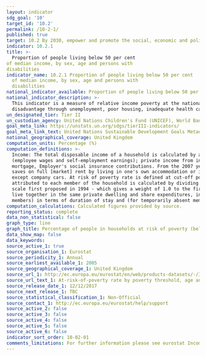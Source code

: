 ```yaml
---
layout: indicator
sdg_goal: '10'
target_id: '10.2'
permalink: /10-2-1/
published: true
target: 10.2 By 2030, empower and promote the social, economic and political inclusion of all, irrespective of age, sex, disability, race, ethnicity, origin, religion or economic or other status
indicator: 10.2.1
title: >-
  Proportion of people living below 50 per cent
of median income, by sex, age and persons with
disabilities
indicator_name: 10.2.1 Proportion of people living below 50 per cent
  of median income, by sex, age and persons with
  disabilities
national_indicator_available: Proportion of people living below 50 per cent of median income, by age and sex.
national_indicator_description: >-
  This indicator is a measure of relative income poverty at the national level. It measures how far individuals are from the median standard of living, approximating a measure of social exclusion. Persons living in relative poverty often experience many other forms of social and economic
  disadvantage through unemployment, poor housing, inadequate health care and barriers in accessing education and economic, social, political and cultural activities, which can result from social stigmatisation.
un_designated_tier: Tier II
un_custodian_agency: United Nations Children's Fund (UNICEF), World Bank (WB)
goal_meta_link: https://unstats.un.org/sdgs/tierIII-indicators/
goal_meta_link_text: United Nations Sustainable Development Goals Metadata (PDF 4.0 MB)
national_geographical_coverage: United Kingdom
computation_units: Percentage (%)
computation_definitions: >-
  Income: The total disposable income of a household is calculated by adding together the personal income received by all of household members plus income received at household level. Missing income information is imputed. Disposable household income includes: all income from work
  (employee wages and self-employment earnings); private income from investment and property; transfers between households; all social transfers received in cash including old-age pensions. Note: Some of the income components are mandatory only from 2007: Imputed rent, Interest paid on
  mortgage, Employer's social insurance contributions. From the 2007 year on, all countries have to supply gross income information. The current definition of total household disposable income used for the calculation of EU-SILC based indicators excludes: imputed rent (i.e. money that one
  saves on full [market] rent by living in one's own accommodation or in accommodation rented at a price that is lower than the market rent); non monetary income components, in particular value of goods produced for own consumption, social transfers in kind and non-cash employee income
  except company cars. At risk of poverty rate is defined at cut-off point: 50% of median equivalised income. Equivalence scale: to take into account the impact of differences in household size and composition, the total disposable household income is "equivalised". The equivalised income
  attributed to each member of the household is calculated by dividing the total disposable income of the household by the equivalisation factor. Equivalisation factors can be determined in various ways. Eurostat applies an equivalisation factor calculated according to the OECD-modified
  scale first proposed in 1994 - which gives a weight of 1.0 to the first person aged 14 or more, a weight of 0.5 to other persons aged 14 or more and a weight of 0.3 to persons aged 0-13. Household definition: A 'private household' means "a person living alone or a group of people who
  live together in the same private dwelling and share expenditures, including the joint provision of the essentials of living". EU-SILC implementing regulation number 1983/2003 on updated definitions, defines households in terms of sharing household expenses and (for non-permanent
  members) in terms of duration of stay and (for temporarily absent members) in terms of duration of absence.
computation_calculations: Calculated figures provided by source.
reporting_status: complete
data_non_statistical: false
graph_type: line
graph_title: Percentage of people in households at risk of poverty (below 50% of median UK household income)
data_show_map: false
data_keywords:  
source_active_1: true
source_organisation_1: Eurostat
source_periodicity_1: Annual
source_earliest_available_1: 2005
source_geographical_coverage_1: United Kingdom
source_url_1: http://ec.europa.eu/eurostat/en/web/products-datasets/-/ILC_LI02
source_url_text_1: At-risk-of-poverty rate by poverty threshold, age and sex - EU-SILC survey 
source_release_date_1: 12/12/2017
source_next_release_1: TBC
source_statistical_classification_1: Non-Official
source_contact_1: http://ec.europa.eu/eurostat/help/support
source_active_2: false
source_active_3: false
source_active_4: false
source_active_5: false
source_active_6: false
indicator_sort_order: 10-02-01
comments_limitations: For further information please see eurostat Income and living conditions (ilc) @ http://ec.europa.eu/eurostat/cache/metadata/en/ilc_esms.htm Data follows the UN specification for this indicator. This indicator has been identified in collaboration with topic experts.
---
```

